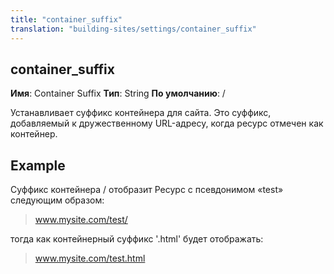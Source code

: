 ```yaml
---
title: "container_suffix"
translation: "building-sites/settings/container_suffix"
---
```


## container\_suffix

**Имя**: Container Suffix
**Тип**: String
**По умолчанию**: /

Устанавливает суффикс контейнера для сайта. Это суффикс, добавляемый к дружественному URL-адресу, когда ресурс отмечен как контейнер.

## Example

Суффикс контейнера / отобразит Ресурс с псевдонимом «test» следующим образом:

> www.mysite.com/test/

тогда как контейнерный суффикс '.html' будет отображать:

> www.mysite.com/test.html
